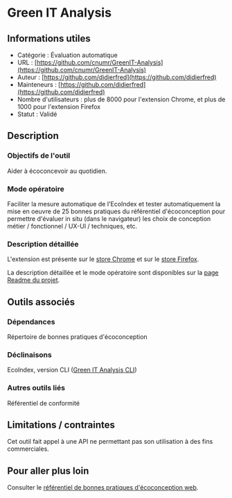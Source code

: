 # Green IT Analysis

## Informations utiles

 - Catégorie : Évaluation automatique
 - URL : [https://github.com/cnumr/GreenIT-Analysis](https://github.com/cnumr/GreenIT-Analysis)
 - Auteur : [https://github.com/didierfred](https://github.com/didierfred)
 - Mainteneurs : [https://github.com/didierfred](https://github.com/didierfred)
 - Nombre d'utilisateurs : plus de 8000 pour l'extension Chrome, et plus de 1000 pour l'extension Firefox
 - Statut : Validé

## Description

### Objectifs de l'outil

Aider à écoconcevoir au quotidien.

### Mode opératoire

Faciliter la mesure automatique de l'EcoIndex et tester automatiquement la mise en oeuvre de 25 bonnes pratiques du référentiel d'écoconception pour permettre d'évaluer in situ (dans le navigateur) les choix de conception métier / fonctionnel / UX-UI / techniques, etc.

### Description détaillée

L'extension est présente sur le [store Chrome](https://chrome.google.com/webstore/detail/greenit-analysis/mofbfhffeklkbebfclfaiifefjflcpad?hl=fr) et sur le [store Firefox](https://addons.mozilla.org/fr/firefox/addon/greenit-analysis/).

La description détaillée et le mode opératoire sont disponibles sur la [page Readme du projet](https://github.com/cnumr/GreenIT-Analysis/blob/master/README.md).


## Outils associés

### Dépendances

Répertoire de bonnes pratiques d'écoconception

### Déclinaisons

EcoIndex, version CLI ([Green IT Analysis CLI](greenIT-analysis-CLI.md))

### Autres outils liés

Référentiel de conformité

## Limitations / contraintes

Cet outil fait appel à une API ne permettant pas son utilisation à des fins commerciales.

## Pour aller plus loin

Consulter le [référentiel de bonnes pratiques d'écoconception web](https://collectif.greenit.fr/ecoconception-web/).
